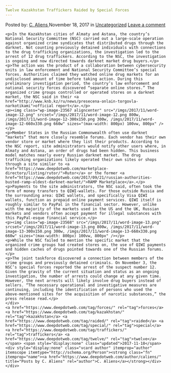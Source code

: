 ```yaml
---
Twelve Kazakhstan Traffickers Raided by Special Forces
---
```

<article class="post-listing post-23562 post type-post status-publish format-standard has-post-thumbnail hentry category-uncategorized tag-forces tag-kazakhstan tag-raided tag-special tag-traffickers tag-twelve">
    <div class="post-inner">
        <span>Posted by: <a href="https://www.deepdotweb.com/author/caliens/" title="">C. Aliens </a></span>
    <span>November 18, 2017</span>
    <span>in <a href="https://www.deepdotweb.com/category/uncategorized/" rel="category tag">Uncategorized</a></span>
    <span><a href="https://www.deepdotweb.com/2017/11/18/twelve-kazakhstan-traffickers-raided-special-forces/#respond">Leave a comment</a></span>
    </p>
    <div class="clear"></div>
    
    <p>In the Kazakhstan cities of Almaty and Astana, the country’s National Security Committee (NSC) carried out a large-scale operation against organized crime syndicates that distributed drugs through the darknet. Not counting previously detained individuals with connections to the drug trafficking organizations, the investigation led to the arrest of 12 drug traffickers. According to the NSC, the investigation is ongoing and now directed towards darknet market drug buyers.</p>
    <p>The action was the product of a collaboration between cybersecurity units in law enforcement and National Security Committee’s special forces. Authorities claimed they watched online drug markets for an undisclosed amount of time before taking action. During this preliminary investigation period, the country’s law enforcement and national security forces discovered “separate online stores.” The organized crime groups controlled or operated stores on a darknet market, the NSC said in their <a href="http://www.knb.kz/ru/news/presecena-onlain-torgovla-narkotikami">official report</a>.</p>
    <p><img class="wp-image-23567 aligncenter" src="/imgs/2017/11/word-image-12.png" srcset="/imgs/2017/11/word-image-12.png 800w, /imgs/2017/11/word-image-12-300x150.png 300w, /imgs/2017/11/word-image-12-660x330.png 660w" sizes="(max-width: 800px) 100vw, 800px" /></p>
    <p>Member States in the Russian Commonwealth often use darknet “markets” that more closely resemble forums. Each vendor has their own vendor store or market where they list their products. According to the NSC report, site administrators would notify other users where, in Almaty and Astana, an order of drugs had been hidden. This business model matches nearly every Russian darknet market. The drug trafficking organizations likely operated their own sites or shops through a site similar to <a href="https://www.deepdotweb.com/marketplace-directory/listing/rutor/">Rutor</a> or the former <a href="https://www.deepdotweb.com/2017/09/21/russian-authorities-busted-ramp-oldest-darknet-market/">RAMP Marketplace</a>.</p>
    <p>Payments to the site administrators, the NSC said, often took the form of money transfers to QIWI-wallets. For those outside Russia and the surrounding area: QIWI wallets, and specifically Visa QIWI wallets, function as prepaid online payment services. QIWI itself is roughly similar to PayPal in the financial sector. However, unlike with the majority of the markets used in the US and the UK, Russian markets and vendors often accept payment for illegal substances with this PayPal-esque financial service.</p>
    <p><img class="wp-image-23568" src="/imgs/2017/11/word-image-13.png" srcset="/imgs/2017/11/word-image-13.png 800w, /imgs/2017/11/word-image-13-300x150.png 300w, /imgs/2017/11/word-image-13-660x330.png 660w" sizes="(max-width: 800px) 100vw, 800px" /></p>
    <p>While the NSC failed to mention the specific market that the organized crime groups had created stores on, the use of QIWI payments and hidden caches of drugs pointed towards one of the Russian forums.</p>
    <p>The joint taskforce discovered a connection between members of the crime groups and previously detained criminals. On November 3, the NSC’s special forces reported the arrest of the suspect number 12. Given the gravity of the current situation and status as an ongoing investigation, the number of arrests could change at any given time. However, the next arrests will likely involve drug buyers instead of sellers. “The necessary operational and investigative measures are continuing, including the identification of persons who used the above-mentioned sites for the acquisition of narcotic substances,” the press release read.</p>
    </div>
    <a href="https://www.deepdotweb.com/tag/forces/" rel="tag">forces</a> <a href="https://www.deepdotweb.com/tag/kazakhstan/" rel="tag">kazakhstan</a> <a href="https://www.deepdotweb.com/tag/raided/" rel="tag">raided</a> <a href="https://www.deepdotweb.com/tag/special/" rel="tag">special</a> <a href="https://www.deepdotweb.com/tag/traffickers/" rel="tag">traffickers</a> <a href="https://www.deepdotweb.com/tag/twelve/" rel="tag">twelve</a></span> <span style="display:none" class="updated">2017-11-18</span>
    <div style="display:none" class="vcard author" itemprop="author" itemscope itemtype="http://schema.org/Person"><strong class="fn" itemprop="name"><a href="https://www.deepdotweb.com/author/caliens/" title="Posts by C. Aliens" rel="author">C. Aliens</a></strong></div>
    </div>
</article>

